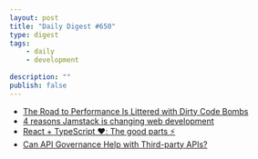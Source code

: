 ```yaml
---
layout: post
title: "Daily Digest #650"
type: digest
tags: 
    - daily
    - development
    
description: ""
publish: false
---
```


- [The Road to Performance Is Littered with Dirty Code Bombs](https://medium.com/oreillymedia/the-road-to-performance-is-littered-with-dirty-code-bombs-854308019170)
- [4 reasons Jamstack is changing web development](https://opensource.com/article/20/9/jamstack)
- [React + TypeScript ❤️: The good parts ⚡](https://dev.to/diemax/react-typescript-the-good-parts-428f?ck_subscriber_id=887758786)
- [Can API Governance Help with Third-party APIs?](https://blog.bearer.sh/api-web-service-governance/)
